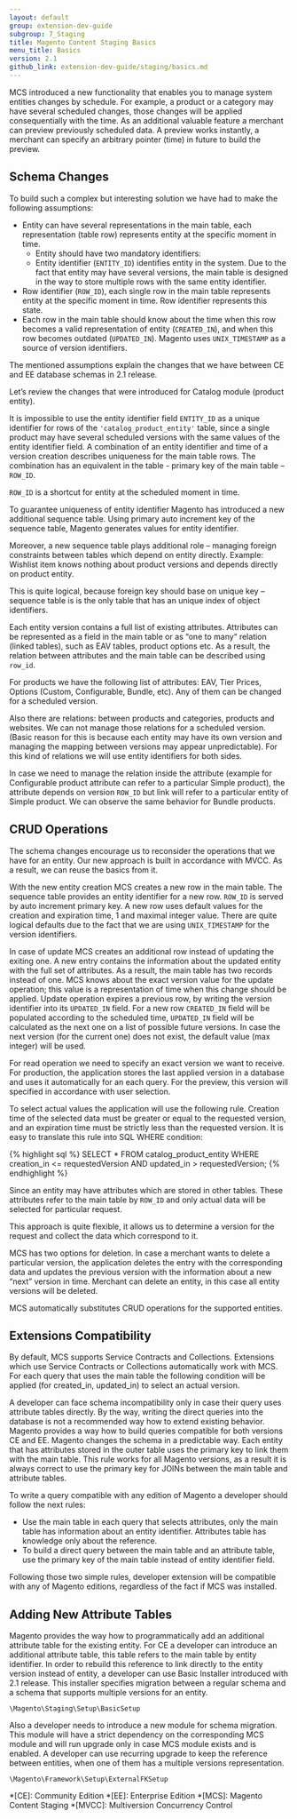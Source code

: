 ```yaml
---
layout: default
group: extension-dev-guide
subgroup: 7_Staging
title: Magento Content Staging Basics
menu_title: Basics
version: 2.1
github_link: extension-dev-guide/staging/basics.md
---
```


MCS introduced a new functionality that enables you to manage system entities changes by schedule. For example, a product or a category may have several scheduled changes, those changes will be applied consequentially with the time.
As an additional valuable feature a merchant can preview previously scheduled data. A preview works instantly, a merchant can specify an arbitrary pointer (time) in future to build the preview.

## Schema Changes

To build such a complex but interesting solution we have had to make the following assumptions:

 - Entity can have several representations in the main table, each representation (table row) represents entity at the specific moment in time.
   - Entity should have two mandatory identifiers:
   - Entity identifier (`ENTITY_ID`) identifies entity in the system. Due to the fact that entity may have several versions, the main table is designed in the way to store multiple rows with the same entity identifier.
 - Row identifier (`ROW_ID`), each single row in the main table represents entity at the specific moment in time. Row identifier represents this state.
 - Each row in the main table should know about the time when this row becomes a valid representation of entity (`CREATED_IN`), and when this row becomes outdated (`UPDATED_IN`). Magento uses `UNIX_TIMESTAMP` as a source of version identifiers.

The mentioned  assumptions explain the changes that we have between CE and EE database schemas in 2.1 release.

Let’s review the changes that were introduced for Catalog module (product entity).

It is impossible to use the entity identifier field `ENTITY_ID` as a unique identifier for rows of the `'catalog_product_entity'` table, since a single product may have several scheduled versions with the same values of the entity identifier field. A combination of an entity identifier and time of a version creation describes uniqueness for the main  table rows. The combination has an equivalent in the table - primary key of the main table – `ROW_ID`.

`ROW_ID` is a shortcut for entity at the scheduled moment in time.

To guarantee uniqueness of entity identifier Magento has introduced a new additional sequence table. Using primary auto increment key of the sequence table, Magento generates values for entity identifier.

Moreover, a new sequence table plays additional role – managing foreign constraints between tables which depend on entity directly. Example: Wishlist item knows nothing about product versions and depends directly on product entity.

This is quite logical, because foreign key should base on unique key – sequence table is is the only table that has an unique index of object identifiers.

Each entity version contains a full list of existing attributes. Attributes can be represented as a field in the main table or as “one to many“ relation (linked tables), such as EAV tables, product options etc. As a result, the relation between attributes and the main table can be described using `row_id`.

For products we have the following list of attributes: EAV, Tier Prices, Options (Custom, Configurable, Bundle, etc). Any of them can be changed for a scheduled version.

Also there are relations: between products and categories, products and websites. We can not manage those relations for a scheduled version. (Basic reason for this is because each entity may have its own version and managing the mapping between versions may appear unpredictable). For this kind of relations we will use entity identifiers for both sides.

In case we need to manage the relation inside the attribute (example for Configurable product attribute can refer to a particular Simple product), the attribute depends on version `ROW_ID` but link will refer to a particular entity of Simple product. We can observe the same behavior for Bundle products.

## CRUD Operations

The schema changes encourage us to reconsider the operations that we have for an entity. Our new approach is built in accordance with MVCC. As a result, we can reuse the basics from it.

With the new entity creation MCS creates a new row in the main table. The sequence table provides an entity identifier for a new row. `ROW_ID` is served by auto increment primary key. A new row uses default values  for the creation and expiration time, 1 and maximal integer value. There are quite logical defaults due to the fact that we are using `UNIX_TIMESTAMP` for the version identifiers.

In case of update MCS creates an additional row instead of updating the exiting one. A new entry contains the information about the updated entity with the full set of attributes. As a result, the main table has two records instead of one. MCS knows about the exact version value for the update operation; this value is a representation of time when this change should be applied. Update operation expires a previous row, by writing the version identifier into its `UPDATED_IN` field. For a new row `CREATED_IN` field will be populated according to the scheduled time, `UPDATED_IN` field will be calculated as the next  one on a list of possible future versions. In case the next version (for the current one) does not exist, the default value (max integer) will be used.

For read operation we need to specify an exact version we want to receive. For production, the application stores the last applied version in a database and uses it automatically for an each query. For the preview, this version will specified in accordance with user selection.

To select actual values the application will use the following rule. Creation time of the selected data must be greater or equal to the requested version, and an expiration time must be strictly less than the requested version. It is easy to translate this rule into SQL WHERE condition:

{% highlight sql %}
SELECT * FROM catalog_product_entity WHERE creation_in <= requestedVersion AND updated_in > requestedVersion;
{% endhighlight %}

Since an entity may have attributes which are stored in other tables. These attributes refer to the main table by `ROW_ID` and only actual data will be selected for particular request.

This approach is quite flexible, it allows us to determine a version for the request and collect the data which correspond to it.

MCS has two options for deletion. In case a merchant wants to delete a particular version, the application deletes the entry with the corresponding data and updates the previous version with the information about a new “next” version in time. Merchant can delete an entity, in this case all entity versions will be deleted.

MCS automatically substitutes CRUD operations for the supported entities.

## Extensions Compatibility

By default, MCS supports Service Contracts and Collections. Extensions which use Service Contracts or Collections automatically work with MCS.  For each query that uses the main table the following condition will be applied (for created_in, updated_in) to select an actual version.

A developer can face schema incompatibility only in case their query uses attribute tables directly. By the way, writing the direct queries into the database is not a recommended way how to extend existing behavior. Magento provides a way how to build queries compatible for both versions CE and EE. Magento changes the schema in a predictable way. Each entity that has attributes stored in the outer table uses the primary key to link them with the main table. This rule works for all Magento versions, as a result it is always correct to use the primary key for JOINs between the main table and attribute tables.

To write a query compatible with any edition of Magento a developer should follow the next rules:

 - Use the main table in each query that selects attributes, only the main table has information about an entity identifier. Attributes table has knowledge only about the reference.
 - To build a direct query between the main table and an attribute table, use the primary key of the main table instead of entity identifier field.
 
Following those two simple rules, developer extension will be compatible with any of Magento editions, regardless of the fact if MCS was installed.

## Adding New Attribute Tables

Magento provides the way how to programmatically add an additional attribute table for the existing entity. For CE a developer can introduce an additional attribute table, this table refers to the main table by entity identifier. In order to rebuild this reference to link directly to the entity version instead of entity, a developer can use Basic Installer introduced with 2.1 release. This installer specifies migration between a regular schema and a schema that supports  multiple versions for an entity.

`\Magento\Staging\Setup\BasicSetup`

Also a developer needs to introduce a new module for schema migration. This module will have a strict dependency on the corresponding MCS module and will run upgrade only in case MCS module exists and is enabled.
A developer can use recurring upgrade to keep the reference between entities, when one of them has a multiple versions representation.

`\Magento\Framework\Setup\ExternalFKSetup`


<!-- ABBREVIATIONS -->

*[CE]: Community Edition
*[EE]: Enterprise Edition
*[MCS]: Magento Content Staging
*[MVCC]: Multiversion Concurrency Control